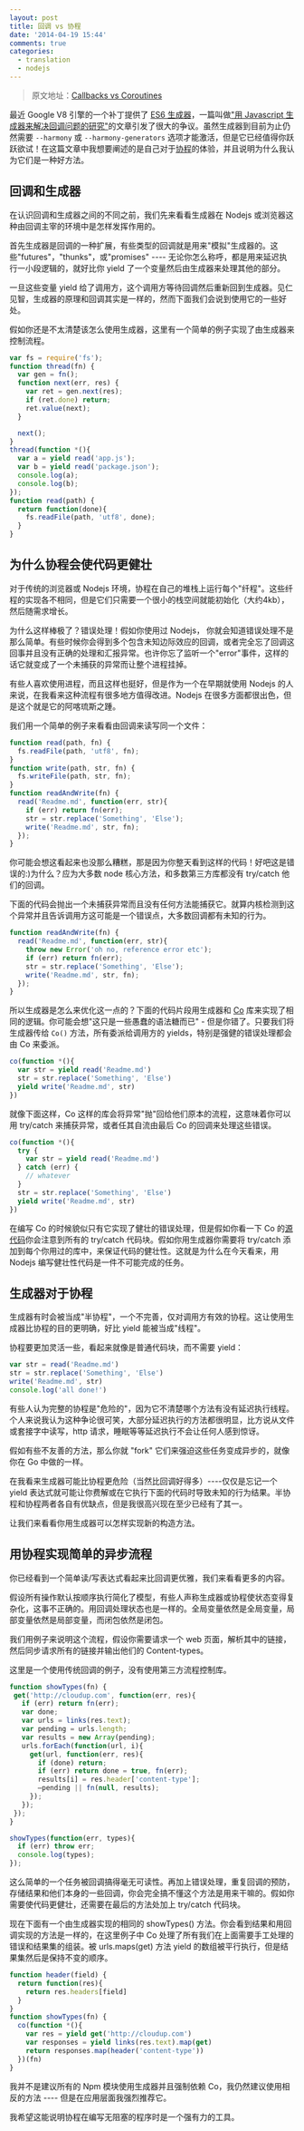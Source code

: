 ```yaml
---
layout: post
title: 回调 vs 协程
date: '2014-04-19 15:44'
comments: true
categories:
  - translation
  - nodejs
---
```


> 原文地址：[Callbacks vs Coroutines](https://medium.com/code-adventures/174f1fe66127)

最近 Google V8 引擎的一个补丁提供了 [ES6 生成器](http://wiki.ecmascript.org/doku.php?id=harmony:generators)，一篇叫做["用 Javascript 生成器来解决回调问题的研究"](http://jlongster.com/A-Study-on-Solving-Callbacks-with-JavaScript-Generators)的文章引发了很大的争议。虽然生成器到目前为止仍然需要 `--harmony` 或 `--harmony-generators` 选项才能激活，但是它已经值得你跃跃欲试！在这篇文章中我想要阐述的是自己对于[协程](http://en.wikipedia.org/wiki/Coroutine)的体验，并且说明为什么我认为它们是一种好方法。

## 回调和生成器

在认识回调和生成器之间的不同之前，我们先来看看生成器在 Nodejs 或浏览器这种由回调主宰的环境中是怎样发挥作用的。

首先生成器是回调的一种扩展，有些类型的回调就是用来"模拟"生成器的。这些"futures"，"thunks"，或"promises" ---- 无论你怎么称呼，都是用来延迟执行一小段逻辑的，就好比你 yield 了一个变量然后由生成器来处理其他的部分。

一旦这些变量 yield 给了调用方，这个调用方等待回调然后重新回到生成器。见仁见智，生成器的原理和回调其实是一样的，然而下面我们会说到使用它的一些好处。

假如你还是不太清楚该怎么使用生成器，这里有一个简单的例子实现了由生成器来控制流程。

```javascript
var fs = require('fs');
function thread(fn) {
  var gen = fn();
  function next(err, res) {
    var ret = gen.next(res);
    if (ret.done) return;
    ret.value(next);
  }

  next();
}
thread(function *(){
  var a = yield read('app.js');
  var b = yield read('package.json');
  console.log(a);
  console.log(b);
});
function read(path) {
  return function(done){
    fs.readFile(path, 'utf8', done);
  }
}
```

## 为什么协程会使代码更健壮

对于传统的浏览器或 Nodejs 环境，协程在自己的堆栈上运行每个"纤程"。这些纤程的实现各不相同，但是它们只需要一个很小的栈空间就能初始化（大约4kb），然后随需求增长。

为什么这样棒极了？错误处理！假如你使用过 Nodejs， 你就会知道错误处理不是那么简单。有些时候你会得到多个包含未知边际效应的回调，或者完全忘了回调这回事并且没有正确的处理和汇报异常。也许你忘了监听一个"error"事件，这样的话它就变成了一个未捕获的异常而让整个进程挂掉。

有些人喜欢使用进程，而且这样也挺好，但是作为一个在早期就使用 Nodejs 的人来说，在我看来这种流程有很多地方值得改进。Nodejs 在很多方面都很出色，但是这个就是它的阿喀琉斯之踵。

我们用一个简单的例子来看看由回调来读写同一个文件：

```javascript
function read(path, fn) {
  fs.readFile(path, 'utf8', fn);
}
function write(path, str, fn) {
  fs.writeFile(path, str, fn);
}
function readAndWrite(fn) {
  read('Readme.md', function(err, str){
    if (err) return fn(err);
    str = str.replace('Something', 'Else');
    write('Readme.md', str, fn);
  });
}
```

你可能会想这看起来也没那么糟糕，那是因为你整天看到这样的代码！好吧这是错误的:)为什么？应为大多数 node 核心方法，和多数第三方库都没有 try/catch 他们的回调。

下面的代码会抛出一个未捕获异常而且没有任何方法能捕获它。就算内核检测到这个异常并且告诉调用方这可能是一个错误点，大多数回调都有未知的行为。

```javascript
function readAndWrite(fn) {
  read('Readme.md', function(err, str){
    throw new Error('oh no, reference error etc');
    if (err) return fn(err);
    str = str.replace('Something', 'Else');
    write('Readme.md', str, fn);
  });
}
```

所以生成器是怎么来优化这一点的？下面的代码片段用生成器和 [Co](https://github.com/visionmedia/co) 库来实现了相同的逻辑。你可能会想"这只是一些愚蠢的语法糖而已" - 但是你错了。只要我们将生成器传给 `Co()` 方法，所有委派给调用方的 yields，特别是强健的错误处理都会由 Co 来委派。

```javascript
co(function *(){
  var str = yield read('Readme.md')
  str = str.replace('Something', 'Else')
  yield write('Readme.md', str)
})
```

就像下面这样，Co 这样的库会将异常"抛"回给他们原本的流程，这意味着你可以用 try/catch 来捕获异常，或者任其自流由最后 Co 的回调来处理这些错误。

```javascript
co(function *(){
  try {
    var str = yield read('Readme.md')
  } catch (err) {
    // whatever
  }
  str = str.replace('Something', 'Else')
  yield write('Readme.md', str)
})
```

在编写 Co 的时候貌似只有它实现了健壮的错误处理，但是假如你看一下 Co 的[源代码](https://github.com/visionmedia/co/blob/master/index.js#L30)你会注意到所有的 try/catch 代码块。假如你用生成器你需要将 try/catch 添加到每个你用过的库中，来保证代码的健壮性。这就是为什么在今天看来，用 Nodejs 编写健壮性代码是一件不可能完成的任务。

## 生成器对于协程

生成器有时会被当成"半协程"，一个不完善，仅对调用方有效的协程。这让使用生成器比协程的目的更明确，好比 yield 能被当成"线程"。

协程要更加灵活一些，看起来就像是普通代码块，而不需要 yield：

```javascript
var str = read('Readme.md')
str = str.replace('Something', 'Else')
write('Readme.md', str)
console.log('all done!')
```

有些人认为完整的协程是"危险的"，因为它不清楚哪个方法有没有延迟执行线程。个人来说我认为这种争论很可笑，大部分延迟执行的方法都很明显，比方说从文件或套接字中读写，http 请求，睡眠等等延迟执行不会让任何人感到惊讶。

假如有些不友善的方法，那么你就 "fork" 它们来强迫这些任务变成异步的，就像你在 Go 中做的一样。

在我看来生成器可能比协程更危险（当然比回调好得多）----仅仅是忘记一个 yield 表达式就可能让你费解或在它执行下面的代码时导致未知的行为结果。半协程和协程两者各自有优缺点，但是我很高兴现在至少已经有了其一。

让我们来看看你用生成器可以怎样实现新的构造方法。

## 用协程实现简单的异步流程

你已经看到一个简单读/写表达式看起来比回调更优雅，我们来看看更多的内容。

假设所有操作默认按顺序执行简化了模型，有些人声称生成器或协程使状态变得复杂化，这事不正确的。用回调处理状态也是一样的。全局变量依然是全局变量，局部变量依然是局部变量，而闭包依然是闭包。

我们用例子来说明这个流程，假设你需要请求一个 web 页面，解析其中的链接，然后同步请求所有的链接并输出他们的 Content-types。

这里是一个使用传统回调的例子，没有使用第三方流程控制库。

```javascript
function showTypes(fn) {
 get('http://cloudup.com', function(err, res){
   if (err) return fn(err);
   var done;
   var urls = links(res.text);
   var pending = urls.length;
   var results = new Array(pending);
   urls.forEach(function(url, i){
     get(url, function(err, res){
       if (done) return;
       if (err) return done = true, fn(err);
       results[i] = res.header['content-type'];
       —pending || fn(null, results);
     });
   });
 });
}

showTypes(function(err, types){
  if (err) throw err;
  console.log(types);
});
```

这么简单的一个任务被回调搞得毫无可读性。再加上错误处理，重复回调的预防，存储结果和他们本身的一些回调，你会完全搞不懂这个方法是用来干嘛的。假如你需要使代码更健壮，还需要在最后的方法处加上 try/catch 代码块。

现在下面有一个由生成器实现的相同的 showTypes() 方法。你会看到结果和用回调实现的方法是一样的，在这里例子中 Co 处理了所有我们在上面需要手工处理的错误和结果集的组装。被 urls.maps(get) 方法 yield 的数组被平行执行，但是结果集然后是保持不变的顺序。

```javascript
function header(field) {
  return function(res){
    return res.headers[field]
  }
}
function showTypes(fn) {
  co(function *(){
    var res = yield get('http://cloudup.com')
    var responses = yield links(res.text).map(get)
    return responses.map(header('content-type'))
  })(fn)
}
```

我并不是建议所有的 Npm 模块使用生成器并且强制依赖 Co，我仍然建议使用相反的方法 ---- 但是在应用层面我强烈推荐它。

我希望这能说明协程在编写无阻塞的程序时是一个强有力的工具。
